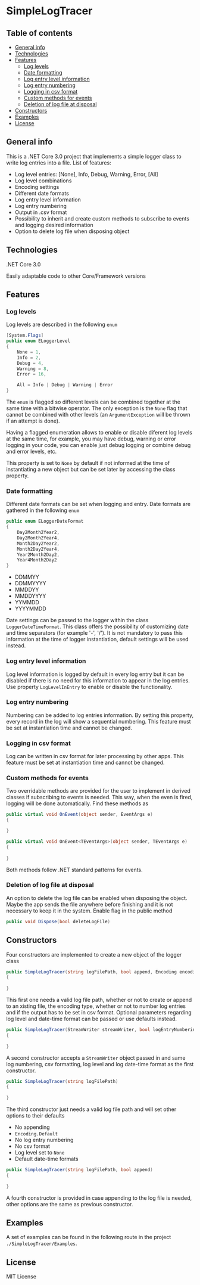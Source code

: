 # SimpleLogTracer

## Table of contents
* [General info](#general-info)
* [Technologies](#technologies)
* [Features](#features)
  * [Log levels](#log-levels)
  * [Date formatting](#date-formatting)
  * [Log entry level information](#log-entry-level-information)
  * [Log entry numbering](#log-entry-numbering)
  * [Logging in csv format](#logging-in-csv-format)
  * [Custom methods for events](#custom-methods-for-events)
  * [Deletion of log file at disposal](#deletion-of-log-file-at-disposal)
* [Constructors](#constructors)
* [Examples](#examples)
* [License](#license)

## General info
This is a .NET Core 3.0 project that implements a simple logger class to write log entries into a file. List of features:
* Log level entries: [None], Info, Debug, Warning, Error, [All]
* Log level combinations
* Encoding settings
* Different date formats
* Log entry level information
* Log entry numbering
* Output in .csv format
* Possibility to inherit and create custom methods to subscribe to events and logging desired information
* Option to delete log file when disposing object

## Technologies
.NET Core 3.0

Easily adaptable code to other Core/Framework versions

## Features

### Log levels
Log levels are described in the following `enum`

```c#
[System.Flags]
public enum ELoggerLevel
{
    None = 1,
    Info = 2,
    Debug = 4,
    Warning = 8,
    Error = 16,

    All = Info | Debug | Warning | Error
}
```

The `enum` is flagged so different levels can be combined together at the same time with a bitwise operator. The only exception is the `None` flag that cannot be combined with other levels (an `ArgumentException` will be thrown if an attempt is done).

Having a flagged enumeration allows to enable or disable diferent log levels at the same time, for example, you may have debug, warning or error logging in your code, you can enable just debug logging or combine debug and error levels, etc.

This property is set to `None` by default if not informed at the time of instantiating a new object but can be set later by accessing the class property.

### Date formatting
Different date formats can be set when logging and entry. Date formats are gathered in the following `enum`

```c#
public enum ELoggerDateFormat
{
    Day2Month2Year2,
    Day2Month2Year4,
    Month2Day2Year2,
    Month2Day2Year4,
    Year2Month2Day2,
    Year4Month2Day2
}
```

* DDMMYY
* DDMMYYYY
* MMDDYY
* MMDDYYYY
* YYMMDD
* YYYYMMDD

Date settings can be passed to the logger within the class `LoggerDateTimeFormat`. This class offers the possibility of customizing date and time separators (for example '-', '/'). It is not mandatory to pass this information at the time of logger instantiation, default settings will be used instead.

### Log entry level information
Log level information is logged by default in every log entry but it can be disabled if there is no need for this information to appear in the log entries. Use property `LogLevelInEntry` to enable or disable the functionality.

### Log entry numbering
Numbering can be added to log entries information. By setting this property, every record in the log will show a sequential numbering. This feature must be set at instantiation time and cannot be changed.

### Logging in csv format
Log can be written in csv format for later processing by other apps. This feature must be set at instantiation time and cannot be changed.

### Custom methods for events
Two overridable methods are provided for the user to implement in derived classes if subscribing to events is needed. This way, when the even is fired, logging will be done automatically. Find these methods as

```c#
public virtual void OnEvent(object sender, EventArgs e)
{

}

public virtual void OnEvent<TEventArgs>(object sender, TEventArgs e)
{
            
}
```

Both methods follow .NET standard patterns for events.

### Deletion of log file at disposal
An option to delete the log file can be enabled when disposing the object. Maybe the app sends the file anywhere before finishing and it is not necessary to keep it in the system. Enable flag in the public method
```c#
public void Dispose(bool deleteLogFile)
```

## Constructors
Four constructors are implemented to create a new object of the logger class

```c#
public SimpleLogTracer(string logFilePath, bool append, Encoding encoding, bool logEntryNumbering, bool logInCSVFormat, ELoggerLevel loggerLevel = ELoggerLevel.None, LoggerDateTimeFormat loggerDateTimeFormat = null)
{
            
}
```

This first one needs a valid log file path, whether or not to create or append to an xisting file, the encoding type, whether or not to number log entries and if the output has to be set in csv format. Optional parameters regarding log level and date-time format can be passed or use defaults instead.

```c#
public SimpleLogTracer(StreamWriter streamWriter, bool logEntryNumbering, bool logInCSVFormat, ELoggerLevel loggerLevel = ELoggerLevel.None, LoggerDateTimeFormat loggerDateTimeFormat = null)
{
            
}
```

A second constructor accepts a `StreamWriter` object passed in and same log numbering, csv formatting, log level and log date-time format as the first constructor.

```c#
public SimpleLogTracer(string logFilePath)
{
            
}
```

The third constructor just needs a valid log file path and will set other options to their defaults
* No appending
* `Encoding.Default`
* No log entry numbering
* No csv format
* Log level set to `None`
* Default date-time formats

```c#
public SimpleLogTracer(string logFilePath, bool append)
{
            
}
```

A fourth constructor is provided in case appending to the log file is needed, other options are the same as previous constructor.

## Examples
A set of examples can be found in the following route in the project `./SimpleLogTracer/Examples`.

## License
MIT License